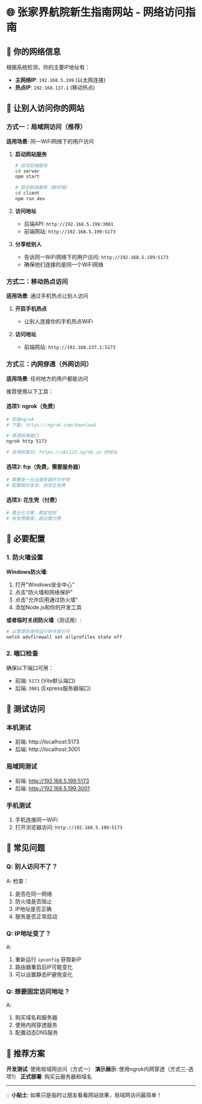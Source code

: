 # 🌐 张家界航院新生指南网站 - 网络访问指南

## 📍 你的网络信息

根据系统检测，你的主要IP地址有：
- **主网络IP**: `192.168.5.199` (以太网连接)
- **热点IP**: `192.168.137.1` (移动热点)

## 🚀 让别人访问你的网站

### 方式一：局域网访问（推荐）

**适用场景**: 同一WiFi网络下的用户访问

1. **启动网站服务**
   ```bash
   # 启动后端服务
   cd server
   npm start

   # 启动前端服务（新终端）
   cd client
   npm run dev
   ```

2. **访问地址**
   - 后端API: `http://192.168.5.199:3001`
   - 前端网站: `http://192.168.5.199:5173`

3. **分享给别人**
   - 告诉同一WiFi网络下的用户访问: `http://192.168.5.199:5173`
   - 确保他们连接的是同一个WiFi网络

### 方式二：移动热点访问

**适用场景**: 通过手机热点让别人访问

1. **开启手机热点** 
   - 让别人连接你的手机热点WiFi

2. **访问地址**
   - 前端网站: `http://192.168.137.1:5173`

### 方式三：内网穿透（外网访问）

**适用场景**: 任何地方的用户都能访问

推荐使用以下工具：

#### 选项1: ngrok（免费）
```bash
# 安装ngrok
# 下载: https://ngrok.com/download

# 穿透前端端口
ngrok http 5173

# 会得到类似: https://abc123.ngrok.io 的地址
```

#### 选项2: frp（免费，需要服务器）
```bash
# 需要有一台云服务器作为中转
# 配置相对复杂，但完全免费
```

#### 选项3: 花生壳（付费）
```bash
# 商业化方案，稳定性好
# 有免费额度，超出需付费
```

## 🔧 必要配置

### 1. 防火墙设置

**Windows防火墙**:
1. 打开"Windows安全中心"
2. 点击"防火墙和网络保护"
3. 点击"允许应用通过防火墙"
4. 添加Node.js和你的开发工具

**或者临时关闭防火墙**（测试用）:
```bash
# 以管理员身份运行命令提示符
netsh advfirewall set allprofiles state off
```

### 2. 端口检查

确保以下端口可用：
- 前端: `5173` (Vite默认端口)
- 后端: `3001` (Express服务器端口)

## 📱 测试访问

### 本机测试
- 前端: http://localhost:5173
- 后端: http://localhost:3001

### 局域网测试
- 前端: http://192.168.5.199:5173
- 后端: http://192.168.5.199:3001

### 手机测试
1. 手机连接同一WiFi
2. 打开浏览器访问: `http://192.168.5.199:5173`

## 🚨 常见问题

### Q: 别人访问不了？
A: 检查：
1. 是否在同一网络
2. 防火墙是否阻止
3. IP地址是否正确
4. 服务是否正常启动

### Q: IP地址变了？
A: 
1. 重新运行 `ipconfig` 获取新IP
2. 路由器重启后IP可能变化
3. 可以设置静态IP避免变化

### Q: 想要固定访问地址？
A: 
1. 购买域名和服务器
2. 使用内网穿透服务
3. 配置动态DNS服务

## 🎯 推荐方案

**开发测试**: 使用局域网访问（方式一）
**演示展示**: 使用ngrok内网穿透（方式三-选项1）
**正式部署**: 购买云服务器和域名

---

💡 **小贴士**: 如果只是临时让朋友看看网站效果，局域网访问最简单！